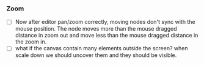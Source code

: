 ### Zoom

- [ ] Now after editor pan/zoom correctly, moving nodes don't sync with the mouse position. The node moves more than the
  mouse dragged distance in zoom out and move less than the mouse dragged distance in the zoom in.
- [ ] what if the canvas contain many elements outside the screen? when scale down we should uncover them and they
  should be visible.
